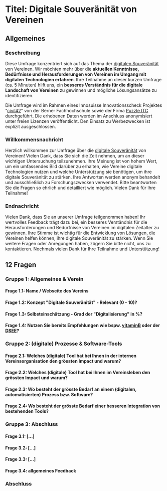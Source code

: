 # Titel: Digitale Souveränität von Vereinen 

## Allgemeines

### Beschreibung

Diese Umfrage konzentriert sich auf das Thema der [digitalen Souveränität](https://www.cio.bund.de/Webs/CIO/DE/digitale-loesungen/digitale-souveraenitaet/digitale-souveraenitaet-node.html) von Vereinen. Wir möchten mehr über die **aktuellen Kenntnisse, Bedürfnisse und Herausforderungen von Vereinen im Umgang mit digitalen Technologien erfahren**. Ihre Teilnahme an dieser kurzen Umfrage (ca. 5 Minuten) hilft uns, ein **besseres Verständnis für die digitale Landschaft von Vereinen** zu gewinnen und mögliche Lösungsansätze zu identifizieren.

Die Umfrage wird im Rahmen eines Innosuisse Innovationsscheck Projektes "[civil42](https://github.com/digital-sustainability/civil42)" von der Berner Fachhochschule sowie der Firma [Puzzle ITC](https://www.puzzle.ch) durchgeführt. Die erhobenen Daten werden im Anschluss anonymisiert unter freien Lizenzen veröffentlicht. Den Einsatz zu Werbezwecken ist explizit ausgeschlossen.

### Willkommensnachricht

Herzlich willkommen zur Umfrage über die [digitale Souveränität](https://www.cio.bund.de/Webs/CIO/DE/digitale-loesungen/digitale-souveraenitaet/digitale-souveraenitaet-node.html) von Vereinen! Vielen Dank, dass Sie sich die Zeit nehmen, um an dieser wichtigen Untersuchung teilzunehmen. Ihre Meinung ist von hohem Wert, um ein umfassendes Bild darüber zu erhalten, wie Vereine digitale Technologien nutzen und welche Unterstützung sie benötigen, um ihre digitale Souveränität zu stärken. Ihre Antworten werden anonym behandelt und ausschließlich zu Forschungszwecken verwendet. Bitte beantworten Sie die Fragen so ehrlich und detailliert wie möglich. Vielen Dank für Ihre Teilnahme!

### Endnachricht

Vielen Dank, dass Sie an unserer Umfrage teilgenommen haben! Ihr wertvolles Feedback trägt dazu bei, ein besseres Verständnis für die Herausforderungen und Bedürfnisse von Vereinen im digitalen Zeitalter zu gewinnen. Ihre Stimme ist wichtig für die Entwicklung von Lösungen, die Vereinen helfen können, ihre digitale Souveränität zu stärken. Wenn Sie weitere Fragen oder Anregungen haben, zögern Sie bitte nicht, uns zu kontaktieren. Nochmals vielen Dank für Ihre Teilnahme und Unterstützung!

## 12 Fragen 

### Gruppe 1: Allgemeines & Verein

#### Frage 1.1: Name / Webseite des Vereins

#### Frage 1.2: Konzept "Digitale Souveränität" - Relevant (0 - 10)?

#### Frage 1.3: Selbsteinschätzung - Grad der "Digitalisierung" in %?

#### Frage 1.4: Nutzen Sie bereits Empfehlungen wie bspw. [vitaminB](https://vitamineb.ch/digital/) oder der [DSEE](https://www.deutsche-stiftung-engagement-und-ehrenamt.de/opensource-tools/)?

### Gruppe 2: (digitale) Prozesse & Software-Tools

#### Frage 2.1: Welches (digitale) Tool hat bei Ihnen in der internen Vereinsorganisation den grössten Impact und warum?

#### Frage 2.2: Welches (digitale) Tool hat bei Ihnen im Vereinsleben den grössten Impact und warum?

#### Frage 2.3: Wo besteht der grösste Bedarf an einem (digitalen, automatisierten) Prozess bzw. Software?

#### Frage 2.4: Wo besteht der grösste Bedarf einer besseren Integration von bestehenden Tools?

### Gruppe 3: Abschluss

#### Frage 3.1: [...]

#### Frage 3.2: [...]

#### Frage 3.3: [...]

#### Frage 3.4: allgemeines Feedback

### Abschluss
